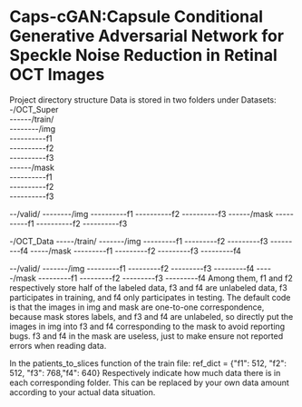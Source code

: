 # Caps-cGAN:Capsule Conditional Generative Adversarial Network for Speckle Noise Reduction in Retinal OCT Images
Project directory structure
Data is stored in two folders under Datasets:  
-/OCT_Super  
------/train/  
--------/img  
----------f1  
----------f2  
----------f3  
------/mask  
----------f1  
----------f2  
----------f3  

--/valid/
--------/img
----------f1
----------f2
----------f3
------/mask
----------f1
----------f2
----------f3


-/OCT_Data
-----/train/
-------/img
---------f1
---------f2
---------f3
---------f4
-----/mask
---------f1
---------f2
---------f3
---------f4

--/valid/
-------/img
---------f1
---------f2
---------f3
---------f4
-----/mask
---------f1
---------f2
---------f3
---------f4
Among them, f1 and f2 respectively store half of the labeled data, f3 and f4 are unlabeled data, 
f3 participates in training, and f4 only participates in testing.
The default code is that the images in img and mask are one-to-one correspondence, because mask stores labels, and f3 and f4 are unlabeled,
so directly put the images in img into f3 and f4 corresponding to the mask to avoid reporting bugs. 
f3 and f4 in the mask are useless, just to make ensure not reported errors when reading data.

In the patients_to_slices function of the train file:
ref_dict = {"f1": 512, "f2": 512,
                    "f3": 768,"f4": 640}
Respectively indicate how much data there is in each corresponding folder. 
This can be replaced by your own data amount according to your actual data situation.
